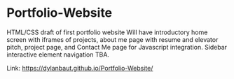 # Portfolio-Website
HTML/CSS draft of first portfolio website
Will have introductory home screen with iframes of projects, about me page with resume and elevator pitch, project page, and Contact Me page for Javascript integration. Sidebar interactive element navigation TBA.

Link: https://dylanbaut.github.io/Portfolio-Website/
